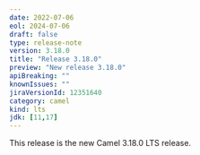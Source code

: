 ```yaml
---
date: 2022-07-06
eol: 2024-07-06
draft: false
type: release-note
version: 3.18.0
title: "Release 3.18.0"
preview: "New release 3.18.0"
apiBreaking: ""
knownIssues: ""
jiraVersionId: 12351640
category: camel
kind: lts
jdk: [11,17]
---
```


This release is the new Camel 3.18.0 LTS release.
